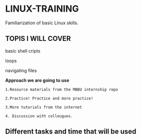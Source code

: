 # LINUX-TRAINING
Familiarization of basic Linux skills.




## TOPIS I WILL COVER
basic shell cripts

loops 

navigating files 

**Approach we are going to use**

    1.Resource materials from the MBBU internship repo
    
    2.Practice! Practice and more practice!
    
    3.More tutorials from the internet
    
    4. Discussion with colleugues.
## Different tasks and time that will be used

